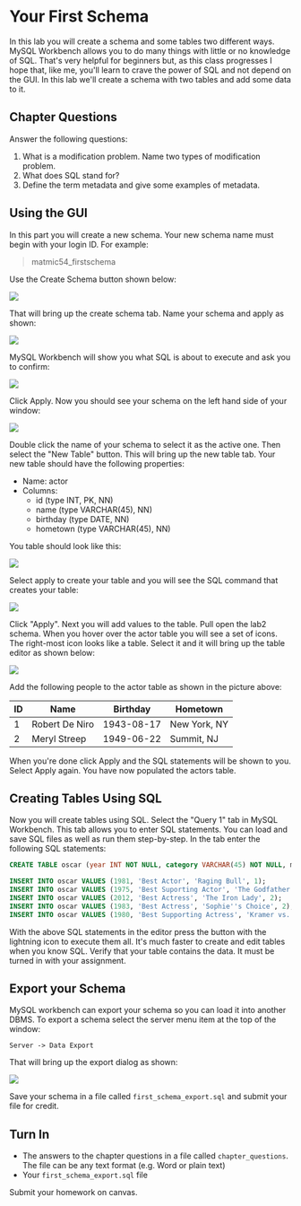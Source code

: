 # Your First Schema

In this lab you will create a schema and some tables two different ways. MySQL Workbench allows you to do many things with little or no knowledge of SQL. That's very helpful for beginners but, as this class progresses I hope that, like me, you'll learn to crave the power of SQL and not depend on the GUI. In this lab we'll create a schema with two tables and add some data to it.  

## Chapter Questions 

Answer the following questions:

  1. What is a modification problem. Name two types of modification problem. 
  2. What does SQL stand for? 
  3. Define the term metadata and give some examples of metadata. 

## Using the GUI

In this part you will create a new schema. Your new schema name must begin with your login ID. For example: 

> matmic54_firstschema

Use the Create Schema button shown below: 

![](https://sites.google.com/a/lifealgorithmic.com/cabrillo-home/_/rsrc/1513330349177/home/cis-154/lab-2---your-first-schema/Create%20Schema.png?height=240&width=400)

That will bring up the create schema tab. Name your schema and apply as shown:

![](https://sites.google.com/a/lifealgorithmic.com/cabrillo-home/_/rsrc/1454526758030/home/cis-154/lab-2---your-first-schema/Name%20and%20Apply.png?height=240&width=400)

MySQL Workbench will show you what SQL is about to execute and ask you to confirm:

![](https://sites.google.com/a/lifealgorithmic.com/cabrillo-home/_/rsrc/1513330349177/home/cis-154/lab-2---your-first-schema/Create%20Schema%20Apply.png?height=387&width=400)

Click Apply. Now you should see your schema on the left hand side of your window: 

![](https://sites.google.com/a/lifealgorithmic.com/cabrillo-home/_/rsrc/1454526758030/home/cis-154/lab-2---your-first-schema/Schema%20Created.png?height=240&width=400)

Double click the name of your schema to select it as the active one. Then select the "New Table" button. This will bring up the new table tab. Your new table should have the following properties: 

  * Name: actor
  * Columns:
    * id (type INT, PK, NN)
    * name (type VARCHAR(45), NN)
    * birthday (type DATE, NN)
    * hometown (type VARCHAR(45), NN)

You table should look like this: 

![](https://sites.google.com/a/lifealgorithmic.com/cabrillo-home/_/rsrc/1454526758030/home/cis-154/lab-2---your-first-schema/New%20Table.png?height=240&width=400)

Select apply to create your table and you will see the SQL command that creates your table:

![](https://sites.google.com/a/lifealgorithmic.com/cabrillo-home/_/rsrc/1454526758030/home/cis-154/lab-2---your-first-schema/Apply%20Table.png?height=387&width=400)

Click "Apply". Next you will add values to the table. Pull open the lab2 schema. When you hover over the actor table you will see a set of icons. The right-most icon looks like a table. Select it and it will bring up the table editor as shown below:

![](https://sites.google.com/a/lifealgorithmic.com/cabrillo-home/_/rsrc/1513330349177/home/cis-154/lab-2---your-first-schema/Add%20Actor%20Data.png?height=240&width=400)

Add the following people to the actor table as shown in the picture above: 

| ID | Name | Birthday | Hometown |
| --- | --- | --- | --- | 
| 1 | Robert De Niro | 1943-08-17 | New York, NY | 
| 2	| Meryl Streep | 1949-06-22 | Summit, NJ | 

When you're done click Apply and the SQL statements will be shown to you. Select Apply again. You have now populated the actors table. 

## Creating Tables Using SQL

Now you will create tables using SQL. Select the "Query 1" tab in MySQL Workbench. This tab allows you to enter SQL statements. You can load and save SQL files as well as run them step-by-step. In the tab enter the following SQL statements:

```sql
CREATE TABLE oscar (year INT NOT NULL, category VARCHAR(45) NOT NULL, movie VARCHAR(45), actor INT NOT NULL); 

INSERT INTO oscar VALUES (1981, 'Best Actor', 'Raging Bull', 1);
INSERT INTO oscar VALUES (1975, 'Best Suporting Actor', 'The Godfather: Part II', 1);
INSERT INTO oscar VALUES (2012, 'Best Actress', 'The Iron Lady', 2);
INSERT INTO oscar VALUES (1983, 'Best Actress', 'Sophie''s Choice', 2);
INSERT INTO oscar VALUES (1980, 'Best Supporting Actress', 'Kramer vs. Kramer', 2);
```

With the above SQL statements in the editor press the button with the lightning icon to execute them all. It's much faster to create and edit tables when you know SQL. Verify that your table contains the data. It must be turned in with your assignment. 

## Export your Schema 

MySQL workbench can export your schema so you can load it into another DBMS. To export a schema select the server menu item at the top of the window:

    Server -> Data Export

That will bring up the export dialog as shown:

![](https://sites.google.com/a/lifealgorithmic.com/cabrillo-home/_/rsrc/1513330349177/home/cis-154/lab-2---your-first-schema/Export%20Lab%202.png?height=240&width=400)

Save your schema in a file called `first_schema_export.sql` and submit your file for credit.

## Turn In

  * The answers to the chapter questions in a file called `chapter_questions`. The file can be any text format (e.g. Word or plain text)
  * Your `first_schema_export.sql` file 

Submit your homework on canvas.
